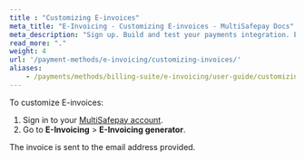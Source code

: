 ```yaml
---
title : "Customizing E-invoices"
meta_title: "E-Invoicing - Customizing E-invoices - MultiSafepay Docs"
meta_description: "Sign up. Build and test your payments integration. Explore our products and services. Use our API reference, SDKs, and wrappers. Get support."
read_more: "."
weight: 4
url: '/payment-methods/e-invoicing/customizing-invoices/'
aliases:
    - /payments/methods/billing-suite/e-invoicing/user-guide/customizing-e-invoices/
---
```


To customize E-invoices:

1. Sign in to your [MultiSafepay account](https://merchant.multisafepay.com).
2. Go to **E-Invoicing** > **E-Invoicing generator**. 

The invoice is sent to the email address provided. 